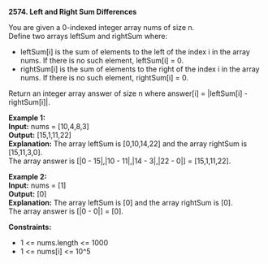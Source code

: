 **2574. Left and Right Sum Differences**  

You are given a 0-indexed integer array nums of size n.  
Define two arrays leftSum and rightSum where:
- leftSum[i] is the sum of elements to the left of the index i in the array nums. If there is no such element, leftSum[i] = 0.
- rightSum[i] is the sum of elements to the right of the index i in the array nums. If there is no such element, rightSum[i] = 0.

Return an integer array answer of size n where answer[i] = |leftSum[i] - rightSum[i]|.

**Example 1:**  
**Input:** nums = [10,4,8,3]  
**Output:** [15,1,11,22]  
**Explanation:** The array leftSum is [0,10,14,22] and the array rightSum is [15,11,3,0].  
The array answer is [|0 - 15|,|10 - 11|,|14 - 3|,|22 - 0|] = [15,1,11,22].  

**Example 2:**  
**Input:** nums = [1]  
**Output:** [0]  
**Explanation:** The array leftSum is [0] and the array rightSum is [0].  
The array answer is [|0 - 0|] = [0].  

**Constraints:**
- 1 <= nums.length <= 1000
- 1 <= nums[i] <= 10^5